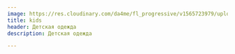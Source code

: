 ```yaml
---
image: https://res.cloudinary.com/da4me/fl_progressive/v1565723979/uploads/%D0%91%D0%B5%D0%B7-%D0%B8%D0%BC%D0%B5%D0%BD%D0%B8-5_xjes0u.jpg
title: kids
header: Детская одежда
description: Детская одежда

---
```

